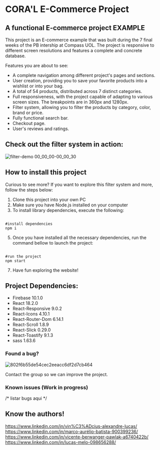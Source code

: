 # CORA'L E-Commerce Project

## A functional E-commerce project EXAMPLE

This project is an E-commerce example that was built during the 7 final weeks of the PB intership at Compass UOL. The project is responsive to different screen resolutions and features a complete and concrete database.

Features you are about to see:

* A complete navigation among different project's pages and sections.
* User creation, providing you to save your favorite products into a wishlist or into your bag.
* A total of 54 products, distributed across 7 distinct categories.
* Full responsiveness, with the project capable of adapting to various screen sizes. The breakpoints are in 360px and 1280px.
* Filter system, allowing you to filter the products by category, color, brand or price.
* Fully functional search bar.
* Checkout page.
* User's reviews and ratings.

## Check out the filter system in action:

![filter-demo 00_00_00-00_00_30](https://github.com/MARCOadb/Desafio-Compass-4/assets/106601114/eb434048-ad70-4218-87a7-9314246119c7)

## How to install this project

Curious to see more? If you want to explore this filter system and more, follow the steps below:

1. Clone this project into your own PC
2. Make sure you have Node.js installed on your computer
3. To install library dependencies, execute the following:
  ```shell

  #install dependencies
  npm i

```
5. Once you have installed all the necessary dependencies, run the command bellow to launch the project:
  ```shell

  #run the project
  npm start

```
7. Have fun exploring the website!

## Project Dependencies:

* Firebase 10.1.0
* React 18.2.0
* React-Responsive 9.0.2
* React-Icons 4.10.1
* React-Router-Dom 6.14.1
* React-Scroll 1.8.9
* React-Slick 0.29.0
* React-Toastify 9.1.3
* sass 1.63.6

### Found a bug?

![802f6b55de54cec2eeacc6df2d7cb464](https://github.com/MARCOadb/Desafio-Compass-4/assets/106601114/e2acf184-2fdf-4691-acd1-d756f387a447)

Contact the group so we can improve the project.

### Known issues (Work in progress)

/* listar bugs aqui */

## Know the authors!

https://www.linkedin.com/in/vin%C3%ADcius-alexandre-lucas/
<br/>
https://www.linkedin.com/in/marco-aurélio-batista-900399236/
<br/>
https://www.linkedin.com/in/vicente-berwanger-pawlak-a6740422b/
<br/>
https://www.linkedin.com/in/lucas-melo-098656288/
